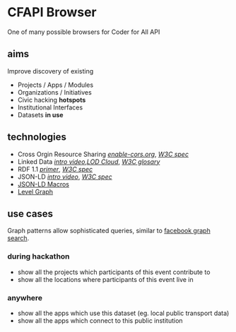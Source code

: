 # CFAPI Browser

One of many possible browsers for Coder for All API

## aims

Improve discovery of existing

* Projects / Apps / Modules
* Organizations / Initiatives
* Civic hacking **hotspots**
* Institutional Interfaces
* Datasets **in use**

## technologies

* Cross Orgin Resource Sharing *[enable-cors.org](http://enable-cors.org)*, *[W3C spec](http://www.w3.org/TR/cors/)*
* Linked Data *[intro video](http://youtu.be/4x_xzT5eF5Q)*,*[LOD Cloud](http://lod-cloud.net/)*, *[W3C glosary](http://www.w3.org/TR/ld-glossary/)*
* RDF 1.1 *[primer](http://www.w3.org/TR/2014/NOTE-rdf11-primer-20140624/)*, *[W3C spec](http://www.w3.org/TR/rdf11-concepts/)*
* JSON-LD *[intro video](http://youtu.be/vioCbTo3C-4)*, *[W3C spec](http://www.w3.org/TR/json-ld/)*
* [JSON-LD Macros](https://github.com/antoniogarrote/json-ld-macros)
* [Level Graph](http://levelgraph.io)

## use cases

Graph patterns allow sophisticated queries, similar to [facebook graph
search](https://www.facebook.com/about/graphsearch).

### during hackathon

* show all the projects which participants of this event contribute to
* show all the locations where participants of this event live in

### anywhere

* show all the apps which use this dataset (eg. local public transport
  data)
* show all the apps which connect to this public institution

